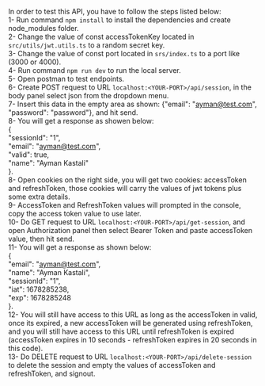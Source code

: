 In order to test this API, you have to follow the steps listed below:   
1- Run command `npm install` to install the dependencies and create node_modules folder.   
2- Change the value of const accessTokenKey located in `src/utils/jwt.utils.ts` to a random secret key.   
3- Change the value of const port located in `srs/index.ts` to a port like (3000 or 4000).   
4- Run command `npm run dev` to run the local server.   
5- Open postman to test endpoints.   
6- Create POST request to URL `localhost:<YOUR-PORT>/api/session`, in the body panel select json from the dropdown menu.   
7- Insert this data in the empty area as shown: {"email": "ayman@test.com", "password": "password"}, and hit send.   
8- You will get a response as showen below:   
{   
    "sessionId": "1",   
    "email": "ayman@test.com",   
    "valid": true,   
    "name": "Ayman Kastali"   
}.   
8- Open cookies on the right side, you will get two cookies: accessToken and refreshToken, those cookies will carry the values of jwt tokens plus some extra details.   
9- AccessToken and RefreshToken values will prompted in the console, copy the access token value to use later.   
10- Do GET request to URL `localhost:<YOUR-PORT>/api/get-session`, and open Authorization panel then select Bearer Token and paste accessToken value, then hit send.   
11- You will get a response as shown below:   
{   
    "email": "ayman@test.com",   
    "name": "Ayman Kastali",   
    "sessionId": "1",   
    "iat": 1678285238,   
    "exp": 1678285248   
}.   
12- You will still have access to this URL as long as the accessToken in valid, once its expired, a new accessToken will be generated using refreshToken, and you will still have access to this URL until refreshToken is expired (accessToken expires in 10 seconds - refreshToken expires in 20 seconds in this code).   
13- Do DELETE request to URL `localhost:<YOUR-PORT>/api/delete-session` to delete the session and empty the values of accessToken and refreshToken, and signout.   
